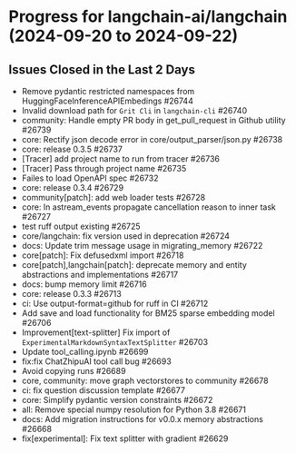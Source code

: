 # Progress for langchain-ai/langchain (2024-09-20 to 2024-09-22)


## Issues Closed in the Last 2 Days
- Remove pydantic restricted namespaces from HuggingFaceInferenceAPIEmbedings #26744
- Invalid download path for `Grit Cli` in `langchain-cli` #26740
- community: Handle empty PR body in get_pull_request in Github utility #26739
- core: Rectify json decode error in core/output_parser/json.py #26738
- core: release 0.3.5 #26737
- [Tracer] add project name to run from tracer #26736
- [Tracer] Pass through project name #26735
- Failes to load OpenAPI spec #26732
- core: release 0.3.4 #26729
- community[patch]: add web loader tests #26728
- core: In astream_events propagate cancellation reason to inner task #26727
- test ruff output existing #26725
- core/langchain: fix version used in deprecation #26724
- docs: Update trim message usage in migrating_memory #26722
- core[patch]: Fix defusedxml import #26718
- core[patch],langchain[patch]: deprecate memory and entity abstractions and implementations #26717
- docs: bump memory limit #26716
- core: release 0.3.3 #26713
- ci: Use output-format=github for ruff in CI #26712
- Add save and load functionality for BM25 sparse embedding model #26706
- Improvement[text-splitter] Fix import of `ExperimentalMarkdownSyntaxTextSplitter` #26703
- Update tool_calling.ipynb #26699
- fix:fix ChatZhipuAI tool call bug #26693
- Avoid copying runs #26689
- core, community: move graph vectorstores to community #26678
- ci: fix question discussion template #26677
- core: Simplify pydantic version constraints #26672
- all: Remove special numpy resolution for Python 3.8 #26671
- docs: Add migration instructions for v0.0.x memory abstractions #26668
- fix[experimental]: Fix text splitter with gradient #26629

